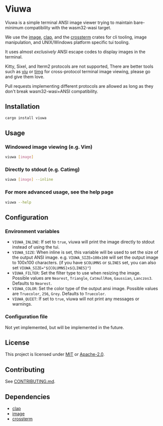 # Viuwa

Viuwa is a simple terminal ANSI image viewer trying to maintain bare-minimum compatibility with the wasm32-wasi target.

We use the [image](https://crates.io/crates/image), [clap](https://crates.io/crates/clap), and the [crossterm](https://crates.io/crates/crossterm) crates
for cli tooling, image manipulation, and UNIX/Windows platform specific tui tooling.

It uses almost *exclusively* ANSI escape codes to display
images in the terminal.

Kitty, Sixel, and Iterm2 protocols are not supported,
There are better tools such as [viu](https://github.com/atanunq/viu) or [timg](https://github.com/hzeller/timg) for cross-protocol terminal image viewing, please go and give them love.

Pull requests implementing different protocols are allowed as long as they don't break wasm32-wasi+ANSI compatibility.

## Installation

```bash
cargo install viuwa
```

## Usage

### Windowed image viewing (e.g. Vim)

```bash
viuwa [image]
```

### Directly to stdout (e.g. Catimg)

```bash
viuwa [image] --inline
```

### For more advanced usage, see the help page

```bash
viuwa --help
```

## Configuration

### Environment variables

- `VIUWA_INLINE`: If set to `true`, viuwa will print the image directly to stdout instead of using the tui.
- `VIUWA_SIZE`: When inline is set, this variable will be used to set the size of the output ANSI image. e.g. `VIUWA_SIZE=100x100` will set the output image to 100x100 characters. (if you have `$COLUMNS` or `$LINES` set, you can also set `VIUWA_SIZE="${COLUMNS}x${LINES}"`)
- `VIUWA_FILTER`: Set the filter type to use when resizing the image. Possible values are `Nearest`, `Triangle`, `CatmullRom`, `Gaussian`, `Lanczos3`. Defaults to `Nearest`.
- `VIUWA_COLOR`: Set the color type of the output ansi image. Possible values are `Truecolor`, `256`, `Grey`. Defaults to `Truecolor`.
- `VIUWA_QUIET`: If set to `true`, viuwa will not print any messages or warnings.

### Configuration file

Not yet implemented, but will be implemented in the future.

## License

This project is licensed under
[MIT](LICENSE-MIT.txt) or [Apache-2.0](LICENSE-APACHE.txt).

## Contributing

See [CONTRIBUTING.md](CONTRIBUTING.md).

## Dependencies

- [clap](https://crates.io/crates/clap)
- [image](https://crates.io/crates/image)
- [crossterm](https://crates.io/crates/crossterm)
